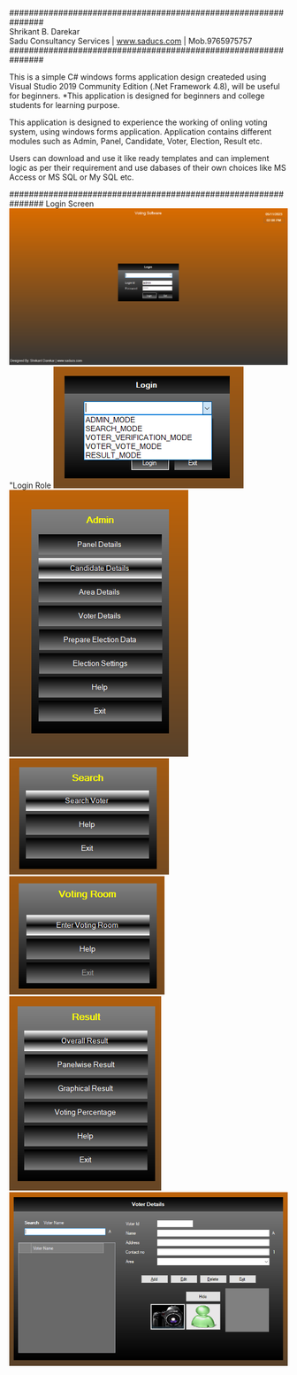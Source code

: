﻿###############################################################
 <br>
Shrikant B. Darekar <br>
Sadu Consultancy Services | www.saducs.com | Mob.9765975757<br>
###############################################################<br>

This is a simple C# windows forms application design createded using
Visual Studio 2019 Community Edition (.Net Framework 4.8), will be useful for beginners.
*This application is designed for beginners and college students for learning purpose.

This application is designed to experience the working of onling voting system,
using windows forms application. Application contains different modules such as Admin, 
Panel, Candidate, Voter, Election, Result etc.

Users can download and use it like ready templates and can implement logic as per their 
requirement and use dabases of their own choices like MS Access or MS SQL or My SQL etc.

###############################################################
Login Screen
<img src="00login_screen.png" alt="Login Screen">
"Login Role
<img src="01login_mode.png" alt="Login Role">
<img src="02admin_mode.png" alt="Admin">
<img src="03search_voter.png" alt="Search Voter">
<img src="04voting_room.png" alt="Voting Room">
<img src="05result_mod.png" alt="Result">
<img src="06voter.png" alt="Result">
